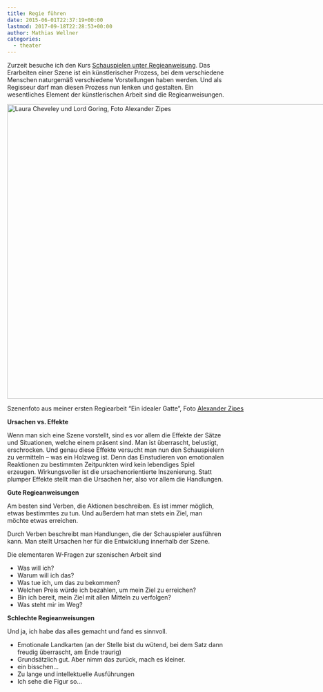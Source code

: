 ```yaml
---
title: Regie führen
date: 2015-06-01T22:37:19+00:00
lastmod: 2017-09-18T22:28:53+00:00
author: Mathias Wellner
categories:
  - theater
---
```

Zurzeit besuche ich den Kurs <a href="http://zes-info.ch/ZES/Kurs_Schauspielen_unter_Regieanweisung.html" title="Schauspielen unter Regieanweisung" target="_blank">Schauspielen unter Regieanweisung</a>. Das Erarbeiten einer Szene ist ein künstlerischer Prozess, bei dem verschiedene Menschen naturgemäß verschiedene Vorstellungen haben werden. Und als Regisseur darf man diesen Prozess nun lenken und gestalten. Ein wesentliches Element der künstlerischen Arbeit sind die Regieanweisungen. 

<div id="attachment_4526" style="width: 1034px" class="wp-caption aligncenter">
  <img src="/wp-uploads/2014/06/DSC1727.jpg" alt="Laura Cheveley und Lord Goring, Foto Alexander Zipes" width="1024" height="683" class="size-full wp-image-4526" srcset="http://www.mwellner.de/wp-uploads/2014/06/DSC1727.jpg 1024w, http://www.mwellner.de/wp-uploads/2014/06/DSC1727-300x200.jpg 300w, http://www.mwellner.de/wp-uploads/2014/06/DSC1727-224x150.jpg 224w, http://www.mwellner.de/wp-uploads/2014/06/DSC1727-150x100.jpg 150w" sizes="(max-width: 1024px) 100vw, 1024px" />
  
  <p class="wp-caption-text">
    Szenenfoto aus meiner ersten Regiearbeit &#8220;Ein idealer Gatte&#8221;, Foto <a href="http://photoza.de" target="_blank">Alexander Zipes</a>
  </p>
</div>

**Ursachen vs. Effekte**

Wenn man sich eine Szene vorstellt, sind es vor allem die Effekte der Sätze und Situationen, welche einem präsent sind. Man ist überrascht, belustigt, erschrocken. Und genau diese Effekte versucht man nun den Schauspielern zu vermitteln &ndash; was ein Holzweg ist. Denn das Einstudieren von emotionalen Reaktionen zu bestimmten Zeitpunkten wird kein lebendiges Spiel erzeugen. Wirkungsvoller ist die ursachenorientierte Inszenierung. Statt plumper Effekte stellt man die Ursachen her, also vor allem die Handlungen. 

**Gute Regieanweisungen**

Am besten sind Verben, die Aktionen beschreiben. Es ist immer möglich, etwas bestimmtes zu tun. Und außerdem hat man stets ein Ziel, man möchte etwas erreichen. 

Durch Verben beschreibt man Handlungen, die der Schauspieler ausführen kann. Man stellt Ursachen her für die Entwicklung innerhalb der Szene. 

Die elementaren W-Fragen zur szenischen Arbeit sind

  * Was will ich?
  * Warum will ich das?
  * Was tue ich, um das zu bekommen?
  * Welchen Preis würde ich bezahlen, um mein Ziel zu erreichen?
  * Bin ich bereit, mein Ziel mit allen Mitteln zu verfolgen?
  * Was steht mir im Weg?

**Schlechte Regieanweisungen**

Und ja, ich habe das alles gemacht und fand es sinnvoll. 

  * Emotionale Landkarten (an der Stelle bist du wütend, bei dem Satz dann freudig überrascht, am Ende traurig)
  * Grundsätzlich gut. Aber nimm das zurück, mach es kleiner.
  * ein bisschen&#8230;
  * Zu lange und intellektuelle Ausführungen
  * Ich sehe die Figur so&#8230;